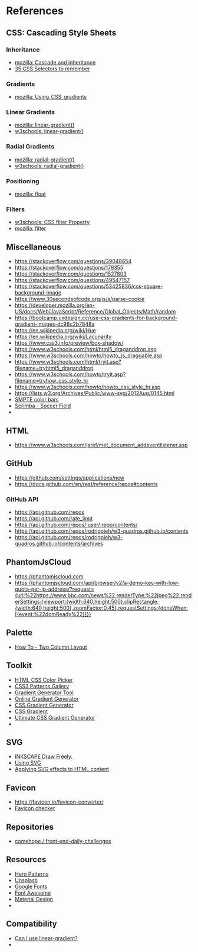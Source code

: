 # References

## CSS: Cascading Style Sheets

### Inheritance

- [mozilla: Cascade and inheritance](https://developer.mozilla.org/en-US/docs/Learn/CSS/Building_blocks/Cascade_and_inheritance)
- [35 CSS Selectors to remember](https://www.csssolid.com/35-css-selectors-to-remember.html)

### Gradients

- [mozilla: Using_CSS_gradients](https://developer.mozilla.org/en-US/docs/Web/CSS/CSS_Images/Using_CSS_gradients)

### Linear Gradients

- [mozilla: linear-gradient()](https://developer.mozilla.org/en-US/docs/Web/CSS/linear-gradient())
- [w3schools: linear-gradient()](https://www.w3schools.com/cssref/func_linear-gradient.asp)

### Radial Gradients

- [mozilla: radial-gradient()](https://developer.mozilla.org/en-US/docs/Web/CSS/radial-gradient())
- [w3schools: radial-gradient()](https://www.w3schools.com/css/css3_gradients_radial.asp)

### Positioning

- [mozilla: float](https://developer.mozilla.org/en-US/docs/Web/CSS/float)

### Filters

- [w3schools: CSS filter Property](https://www.w3schools.com/cssref/css3_pr_filter.asp)
- [mozilla: filter](https://developer.mozilla.org/en-US/docs/Web/CSS/filter)

## Miscellaneous

- https://stackoverflow.com/questions/39048654
- https://stackoverflow.com/questions/179355
- https://stackoverflow.com/questions/1527803
- https://stackoverflow.com/questions/49547157
- https://stackoverflow.com/questions/53425836/css-square-background-image
- https://www.30secondsofcode.org/js/s/parse-cookie
- https://developer.mozilla.org/en-US/docs/Web/JavaScript/Reference/Global_Objects/Math/random
- https://bootcamp.uxdesign.cc/use-css-gradients-for-background-gradient-images-dc98c2b7848a
- https://en.wikipedia.org/wiki/Hue
- https://en.wikipedia.org/wiki/Lacunarity
- https://www.css3.info/preview/box-shadow/
- https://www.w3schools.com/html/html5_draganddrop.asp
- https://www.w3schools.com/howto/howto_js_draggable.asp
- https://www.w3schools.com/html/tryit.asp?filename=tryhtml5_draganddrop
- https://www.w3schools.com/howto/tryit.asp?filename=tryhow_css_style_hr
- https://www.w3schools.com/howto/howto_css_style_hr.asp
- https://lists.w3.org/Archives/Public/www-svg/2012Aug/0145.html
- [SMPTE color bars](https://en.wikipedia.org/wiki/SMPTE_color_bars)
- [Scrimba - Soccer Field](https://scrimba.com/scrim/cKbw4Tg)
- []()

## HTML

- https://www.w3schools.com/jsref/met_document_addeventlistener.asp

## GitHub

- https://github.com/settings/applications/new
- https://docs.github.com/en/rest/reference/repos#contents

### GitHub API

- https://api.github.com/repos
- https://api.github.com/rate_limit
- https://api.github.com/repos/:user/:repo/contents/
- https://api.github.com/repos/rodrigoieh/w3-quadros.github.io/contents
- https://api.github.com/repos/rodrigoieh/w3-quadros.github.io/contents/archives

## PhantomJsCloud

- https://phantomjscloud.com
- https://phantomjscloud.com/api/browser/v2/a-demo-key-with-low-quota-per-ip-address/?request={url:%22https://www.bbc.com/news%22,renderType:%22jpeg%22,renderSettings:{viewport:{width:640,height:500},clipRectangle:{width:640,height:500},zoomFactor:0.45},requestSettings:{doneWhen:[{event:%22domReady%22}]}}

## Palette

- [How To - Two Column Layout](https://www.w3schools.com/howto/howto_css_two_columns.asp)

## Toolkit

- [HTML CSS Color Picker](https://www.htmlcsscolor.com)
- [CSS3 Patterns Gallery](https://projects.verou.me/css3patterns/#cicada-stripes)
- [Gradient Generator Tool](https://learnui.design/tools/gradient-generator.html)
- [Online Gradient Generator](https://angrytools.com/gradient/)
- [CSS Gradient Generator](https://www.css-gradient.com/)
- [CSS Gradient](https://cssgradient.io/)
- [Ultimate CSS Gradient Generator](https://www.colorzilla.com/gradient-editor/)
- []()

## SVG

- [INKSCAPE Draw Freely.](https://inkscape.org/)
- [Using SVG](https://css-tricks.com/using-svg/)
- [Applying SVG effects to HTML content](https://developer.mozilla.org/en-US/docs/Web/SVG/Applying_SVG_effects_to_HTML_content)

## Favicon

- https://favicon.io/favicon-converter/
- [Favicon checker](https://realfavicongenerator.net/favicon_checker?protocol=https&site=rodrigoieh.github.io%2Fw3-quadros.github.io%2Farchives%2F#.YOjN9hNKhXh)

## Repositories

- [comehope / front-end-daily-challenges](https://github.com/comehope/front-end-daily-challenges)

## Resources

- [Hero Patterns](http://www.heropatterns.com/)
- [Unsplash](https://unsplash.com/)
- [Google Fonts](https://fonts.google.com/)
- [Font Awesome](https://fontawesome.com/v5.15/icons?d=gallery&p=2&s=solid&m=free)
- [Material Design](https://material.io/design/color/the-color-system.html#color-usage-and-palettes)
- []()

## Compatibility

- [Can I use linear-gradient?](https://caniuse.com/?search=linear-gradient)
- []()
